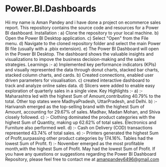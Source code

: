 # Power.BI.Dashboards
Hii my name is Aman Pandey and i have done a project on ecommerce sales report.
This repository contains the source code and resources for a Power BI dashboard.
Installation :
a) Clone the repository to your local machine.
b) Open the Power BI Desktop application.
c) Select "Open" from the File menu.
d) Navigate to the cloned repository folder and select the main Power BI file (usually with a .pbix extension).
e) The Power BI Dashboard will open in the Power BI Desktop.
The dashboard shows the valuable insights and visualizations to impove the business decision-making and the sales strategies.
Learnings :-
a) Implemented key performance indicators (KPIs) and visually represented the data through donut charts, stacked bar charts, stacked column charts, and cards.
b) Created connections, enabled user driven parameters for visualisation.
c) created interactive dashboard to track and analyze online sales data.
d) Slicers were added to enable easy exploration of quarterly sales in a single view.
Key Highlights :-
a) :- Maharashtra led with the highest Sum of Amount,contributing 40.79% to the total. Other top states were MadhyaPradesh, UttarPradesh, and Delhi.
b) :- Harivansh emerged as the top-selling brand with the highest Sum of Amount, accounting for 29.67% of sales. Madhav, Madan Mohan, and Shiva closely followed.
c) :- Clothing dominated the product categories with the highest Sum of Quantity, making up 62.62% of total sales. Electronics and Furniture also performed well.
d) :- Cash on Delivery (COD) transactions represented 43.74% of total sales.
e) :- Printers generated the highest Sum of Profit,surpassing other product categories by 174.16%. Tables had the lowest Sum of Profit.
f) :- November emerged as the most profitable month,with the highest Sum of Profit. May had the lowest Sum of Profit.
If you have any questions or suggestions regarding the Power BI Dashboard Repository, please feel free to contact me at amanpandey6496@gmail.com
